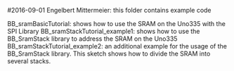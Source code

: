 #2016-09-01 Engelbert Mittermeier:
this folder contains example code

BB_sramBasicTutorial: shows how to use the SRAM on the Uno335 with the SPI Library
BB_sramStackTutorial_example1: shows how to use the BB_SramStack library to address the SRAM on the Uno335
BB_sramStackTutorial_example2: an additional example for the usage of the BB_SramStack library.
                               This sketch shows how to divide the SRAM into several stacks.
